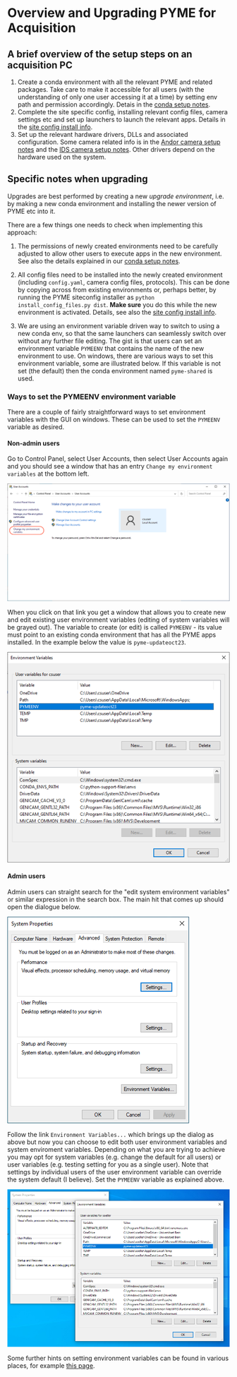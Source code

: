 # Overview and Upgrading PYME for Acquisition

## A brief overview of the setup steps on an acquisition PC

1. Create a conda environment with all the relevant PYME and related packages. Take care to make it accessible for all users (with the understanding of only one user accessing it at a time) by setting env path and permission accordingly. Detais in the [conda setup notes](conda-setup.md).
2. Complete the site specific config, installing relevant config files, camera settings etc and set up launchers to launch the relevant apps. Details in the [site config install info](PYME-cs-siteconfig.md).
3. Set up the relevant hardware drivers, DLLs and associated configuration. Some camera related info is in the [Andor camera setup notes](andor-camera-setup.md) and the [IDS camera setup notes](IDS-camera-setup.md). Other drivers depend on the hardware used on the system.

## Specific notes when upgrading

Upgrades are best performed by creating a new *upgrade environment*, i.e. by making a new conda environment and installing the newer version of PYME etc into it.

There are a few things one needs to check when implementing this approach:

1. The permissions of newly created environments need to be carefully adjusted to allow other users to execute apps in the new environment. See also the details explained in our [conda setup notes](conda-setup.md).

2. All config files need to be installed into the newly created environment (including `config.yaml`, camera config files, protocols). This can be done by copying across from existing environments or, perhaps better, by running the PYME siteconfig installer as `python install_config_files.py dist`. **Make sure** you do this while the new environment is activated. Details, see also the [site config install info](PYME-cs-siteconfig.md).

3. We are using an environment variable driven way to switch to using a new conda env, so that the same launchers can seamlessly switch over without any further file editing. The gist is that users can set an environment variable `PYMEENV` that contains the name of the new environment to use. On windows, there are various ways to set this environment variable, some are illustrated below. If this variable is not set (the default) then the conda environment named `pyme-shared` is used.

### Ways to set the PYMEENV environment variable

There are a couple of fairly straightforward ways to set environment variables with the GUI on windows. These can be used to set the `PYMEENV` variable as desired.

#### Non-admin users

Go to Control Panel, select User Accounts, then select User Accounts again and you should see a window that has an entry `Change my environment variables` at the bottom left.

![User Account Dialogue](images/user-account-environment-variables.png)

When you click on that link you get a window that allows you to create new and edit existing user environment variables (editing of system variables will be grayed out). The variable to create (or edit) is called `PYMEENV` - its value must point to an existing conda environment that has all the PYME apps installed. In the example below the value is `pyme-updateoct23`.

![edit environment variables](images/user-account-edit-environment-variables.png)

#### Admin users

Admin users can straight search for the "edit system environment variables" or similar expression in the search box. The main hit that comes up should open the dialogue below.

![edit system environment variables](images/edit-env-vars-system-1.png)

Follow the link `Environment Variables...` which brings up the dialog as above but now you can choose to edit both user environment variables and system enviroment variables. Depending on what you are trying to achieve you may opt for system variables (e.g. change the default for all users) or user variables (e.g. testing setting for you as a single user). Note that settings by individual users of the user environment variable can override the system default (I believe). Set the `PYMEENV` variable as explained above.

![edit system environment variables](images/edit-env-vars-system-2.png)

Some further hints on setting environment variables can be found in various places, for example [this page](https://www.howtogeek.com/787217/how-to-edit-environment-variables-on-windows-10-or-11/).